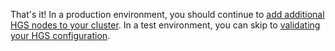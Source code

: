 That's it! 
In a production environment, you should continue to [add additional HGS nodes to your cluster](https://docs.microsoft.com/windows-server/virtualization/guarded-fabric-shielded-vm/guarded-fabric-configure-additional-hgs-nodes). 
In a test environment, you can skip to [validating your HGS configuration](https://docs.microsoft.com/windows-server/virtualization/guarded-fabric-shielded-vm/guarded-fabric-verify-hgs-configuration).

<!-- Appears in guarded-fabric-initialize-hgs-ad-mode-default.md and guarded-fabric-initialize-hgs-tpm-mode-default.md
-->
    
